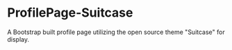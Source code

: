 # ProfilePage-Suitcase
A Bootstrap built profile page utilizing the open source theme "Suitcase" for display.
